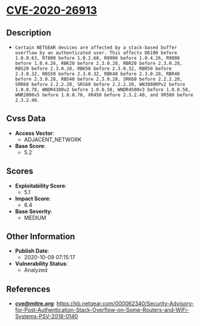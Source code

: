 
# [CVE-2020-26913](https://cve.mitre.org/cgi-bin/cvename.cgi?name=CVE-2020-26913)

## Description

- `Certain NETGEAR devices are affected by a stack-based buffer overflow by an authenticated user. This affects D6100 before 1.0.0.63, R7800 before 1.0.2.60, R8900 before 1.0.4.26, R9000 before 1.0.4.26, RBK20 before 2.3.0.28, RBR20 before 2.3.0.28, RBS20 before 2.3.0.28, RBK50 before 2.3.0.32, RBR50 before 2.3.0.32, RBS50 before 2.3.0.32, RBK40 before 2.3.0.28, RBR40 before 2.3.0.28, RBS40 before 2.3.0.28, SRK60 before 2.2.2.20, SRR60 before 2.2.2.20, SRS60 before 2.2.2.20, WN3000RPv2 before 1.0.0.78, WNDR4300v2 before 1.0.0.58, WNDR4500v3 before 1.0.0.58, WNR2000v5 before 1.0.0.70, XR450 before 2.3.2.40, and XR500 before 2.3.2.40.`

## Cvss Data

- **Access Vector**:
  - ADJACENT_NETWORK
- **Base Score**:
  - 5.2

## Scores

- **Exploitability Score**:
  - 5.1
- **Impact Score**:
  - 6.4
- **Base Severity**:
  - MEDIUM

## Other Information

- **Publish Date**:
  - 2020-10-09 07:15:17
- **Vulnerability Status**:
  - Analyzed

## References

- **cve@mitre.org**: https://kb.netgear.com/000062340/Security-Advisory-for-Post-Authentication-Stack-Overflow-on-Some-Routers-and-WiFi-Systems-PSV-2018-0140
